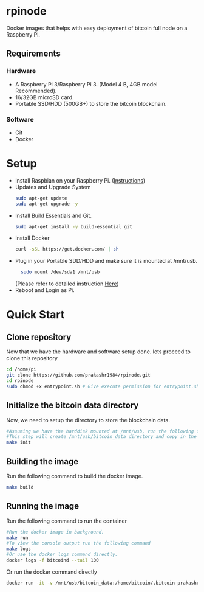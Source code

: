 # rpinode

Docker images that helps with easy deployment of bitcoin full node on a Raspberry Pi.

## Requirements

### Hardware
* A Raspberry Pi 3/Raspberry Pi 3. (Model 4 B, 4GB model Recommended).
* 16/32GB microSD card.
* Portable SSD/HDD (500GB+) to store the bitcoin blockchain.

### Software
* Git
* Docker

# Setup

- Install Raspbian on your Raspberry Pi. ([Instructions](https://www.google.com))
- Updates and Upgrade System
    ```sh
    sudo apt-get update
    sudo apt-get upgrade -y
    ```
- Install Build Essentials and Git.
    ```sh
    sudo apt-get install -y build-essential git
    ```
- Install Docker
    ```sh
    curl -sSL https://get.docker.com/ | sh
    ```
- Plug in your Portable SDD/HDD and make sure it is mounted at /mnt/usb.
  ```sh
    sudo mount /dev/sda1 /mnt/usb
  ```
  (Please refer to detailed instruction [Here](https://www.raspberrypi.org/documentation/configuration/external-storage.md))
- Reboot and Login as Pi.

# Quick Start

## Clone repository
Now that we have the hardware and software setup done. lets proceed to clone this repository
```bash
cd /home/pi
git clone https://github.com/prakashr1984/rpinode.git
cd rpinode
sudo chmod +x entrypoint.sh # Give execute permission for entrypoint.sh
```

## Initialize the bitcoin data directory
Now, we need to setup the directory to store the blockchain data.
```bash
#Assuming we have the harddisk mounted at /mnt/usb, run the following command
#This step will create /mnt/usb/bitcoin_data directory and copy in the bitcoin.conf file.
make init
```

## Building the image
Run the following command to build the docker image.
```bash
make build
```

## Running the image
Run the following command to run the container
```bash
#Run the docker image in background.
make run
#To view the console output run the following command
make logs  
#Or use the docker logs command directly.
docker logs -f bitcoind --tail 100
```
Or run the docker command directly
```bash
docker run -it -v /mnt/usb/bitcoin_data:/home/bitcoin/.bitcoin prakashr1984/bitcoind 
```